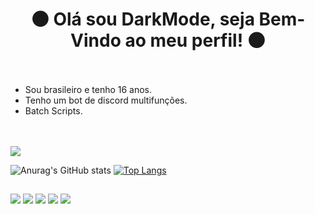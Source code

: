 <h1 align="center">🌑 Olá sou DarkMode, seja Bem-Vindo ao meu perfil! 🌑</h1>

ﾠ

- Sou brasileiro e tenho 16 anos.
- Tenho um bot de discord multifunções.
- Batch Scripts.

ﾠ

<p align="inline">
    <img src="https://discord.c99.nl/widget/theme-4/596914391413293056.png"/>
</p>
 
![Anurag's GitHub stats](https://github-readme-stats.vercel.app/api?username=0DarkMode0&theme=midnight-purple&show_icons=true)
[![Top Langs](https://github-readme-stats.vercel.app/api/top-langs/?username=0DarkMode0&theme=midnight-purple)](https://github.com/anuraghazra/github-readme-stats)

##

<div style="display: inline_block">
  <a href="https://www.javascript.com/" target="_blank"><img src="https://img.shields.io/badge/JavaScript-F7DF1E?style=for-the-badge&logo=javascript&logoColor=black" target="_blank"></a>
  <a href="https://nodejs.org/" target="_blank"><img src="https://img.shields.io/badge/Node.js-43853D?style=for-the-badge&logo=node.js&logoColor=white" target="_blank"></a>
  <a href="https://www.python.org/" target="_blank"><img src="https://img.shields.io/badge/Python-3776AB?style=for-the-badge&logo=python&logoColor=white" target="_blank"></a>
  <a href="https://steamcommunity.com/id/Dark-Mode" target="_blank"><img src="https://img.shields.io/badge/Steam-000000?style=for-the-badge&logo=steam&logoColor=white" target="_blank"></a>
  <a href="https://discord.com/api/oauth2/authorize?client_id=810668573336535071&permissions=8&scope=bot" target="_blank"><img src="https://img.shields.io/badge/Discord-7289DA?style=for-the-badge&logo=discord&logoColor=white" target="_blank"></a>
</div><br/>
